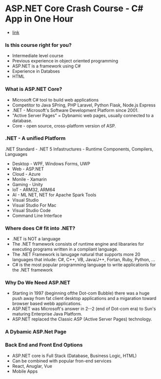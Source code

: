 # ASP.NET Core Crash Course - C# App in One Hour
- [link](https://www.youtube.com/watch?v=BfEjDD8mWYg)

### Is this course right for you?
* Intermediate level course
* Previous experience in object oriented programming
* ASP.NET is a framework using C#
* Experience in Databses
* HTML

### What is ASP.NET Core?
* Microsoft C# tool to build web applications
* Competitor to Java SPring,  PHP Laravel, Python Flask, Node.js Express
* .NET - Microsoft's Software Development Platform since 2001.
* "Active Server Pages" = Dybnamic web pages, usually connected to a database.
* Core - open source, cross-platform version of ASP.


### .NET - A unified Platform
.NET Standard - .NET 5
Infastructures - Runtime Components, Compilers, Languages
* Desktop - WPF, Windows Forms, UWP
* Web - ASP.NET
* Cloud - Azure
* Monile - Xamarin
* Gaming - Unity
* IoT - ARM32, ARM64
* AI - ML NET, NET for Apache Spark
Tools
* Visual Studio
* Visual Studio For Mac
* Visual Studio Code
* Command Line Interface

### Where does C# fit into .NET?
* .NET is NOT a language
* The .NET framework consists of runtime engine and  libararies for executing programs written in a compliant language.
* The .NET Framework is lanugage natural that supports more 20 languages that inlude: C#, C++, VB, Java/J++, Fortan, Ruby, Python, ...
* C# is the most popular programming language to write applicationls for the .NET framework


### Why Do We Need  ASP.NET
* Starting in 1997 (beginning ofthe Dot-com Bubble) there was a huge push away from fat client desktop applications and a migaration toward browser based webb applications.
* ASP.NET was Microsoft's answer in 2--2 (end of Dot-com era) to Sun's maturing Enterprise Java Platform.
* ASP.NET replaced the Classic ASP (Active Server Pages) technology.

### A Dybamic ASP.Net Page

### Back End and Front End Options
* ASP.NET core is Full Stack (Database, Business Logic, HTML)
* Can be combined with popular fron-end services
* React, Anuglar, Vue
* Mobile Apps